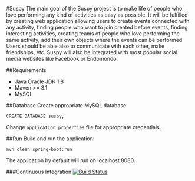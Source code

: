 #Suspy
The main goal of the Suspy project is to make life of people who love performing any kind of
activities as easy as possible. It will be fulfilled by creating web application allowing users to create events
connected with any activity, finding people who want to join created before events, finding interesting
activities, creating teams of people who love performing the same activity, add their own objects where the
events can be performed. Users should be able also to communicate with each other, make friendships, etc.
Suspy will also be integrated with most popular social media websites like Facebook or Endomondo.

##Requirements
* Java Oracle JDK 1.8
* Maven >= 3.1
* MySQL

##Database
Create appropriate MySQL database:

```
CREATE DATABASE suspy;
```

Change ```application.properties``` file for appropriate credentials.

##Run
Build and run the application:

```
mvn clean spring-boot:run
```

The application by default will run on localhost:8080.

###Continuous Integration
[![Build Status](https://travis-ci.org/khozzy/teamfinder.png)](https://travis-ci.org/khozzy/teamfinder)
